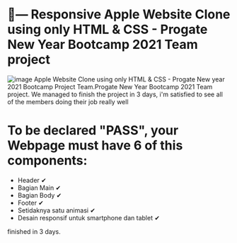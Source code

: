 # 🍎— Responsive Apple Website Clone using only HTML & CSS - Progate New Year Bootcamp 2021 Team project
![image](https://github.com/Harsh5703/InteleccessFrontEndAssignment/assets/110472134/6c70a37f-e1fe-4fda-aaa0-ebadfc432f8a)
Apple Website Clone using only HTML & CSS - Progate New year 2021 Bootcamp Project Team.Progate New Year Bootcamp 2021 Team project. We managed to finish the project in 3 days, i'm satisfied to see all of the members doing their job really well

# To be declared "PASS", your Webpage must have 6 of this components:

- Header ✔
- Bagian Main ✔
- Bagian Body ✔
- Footer ✔
- Setidaknya satu animasi ✔
- Desain responsif untuk smartphone dan tablet ✔

finished in 3 days.
